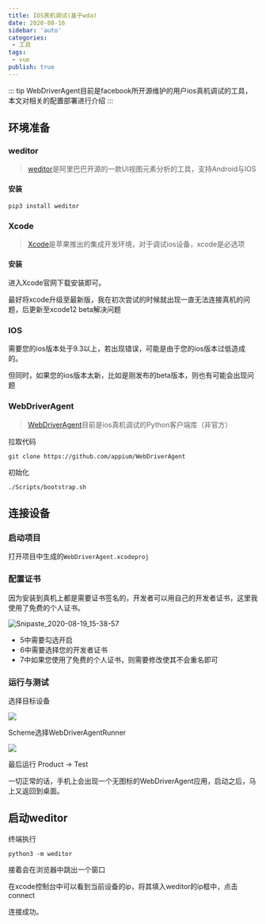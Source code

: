 ```yaml
---
title: IOS真机调试(基于wda)
date: 2020-08-16
sidebar: 'auto'
categories:
 - 工具
tags:
 - vue
publish: true
---
```


::: tip 
WebDriverAgent目前是facebook所开源维护的用户ios真机调试的工具，本文对相关的配置部署进行介绍
:::

<!-- more -->

## 环境准备

### weditor

> [weditor](https://github.com/alibaba/web-editor)是阿里巴巴开源的一款UI视图元素分析的工具，支持Android与IOS

#### 安装

```shell
pip3 install weditor
```

### Xcode

> [Xcode](https://developer.apple.com/xcode/)是苹果推出的集成开发环境，对于调试ios设备，xcode是必选项

#### 安装

进入Xcode官网下载安装即可。

最好将xcode升级至最新版，我在初次尝试的时候就出现一直无法连接真机的问题，后更新至xcode12 beta解决问题

### IOS

需要您的ios版本处于9.3以上，若出现错误，可能是由于您的ios版本过低造成的。

但同时，如果您的ios版本太新，比如是刚发布的beta版本，则也有可能会出现问题

### WebDriverAgent

> [WebDriverAgent](https://github.com/openatx/facebook-wda)目前是ios真机调试的Python客户端库（非官方）

拉取代码

```shell
git clone https://github.com/appium/WebDriverAgent
```

初始化

```shell
./Scripts/bootstrap.sh
```

## 连接设备

### 启动项目

打开项目中生成的`WebDriverAgent.xcodeproj`

### 配置证书

因为安装到真机上都是需要证书签名的，开发者可以用自己的开发者证书，这里我使用了免费的个人证书。

![Snipaste_2020-08-19_15-38-57](/Users/creative/Documents/document/.vuepress/public/Snipaste_2020-08-19_15-38-57.png)

* 5中需要勾选开启
* 6中需要选择您的开发者证书
* 7中如果您使用了免费的个人证书，则需要修改使其不会重名即可



### 运行与测试

选择目标设备

![](/Users/creative/Documents/document/.vuepress/public/4291b5b01899d382fca6aecd1f4b7e63.png!large)

Scheme选择WebDriverAgentRunner

![](/Users/creative/Documents/document/.vuepress/public/f035bd53ae3922012b7d6378ecb95615.png!large)

最后运行 Product -> Test

一切正常的话，手机上会出现一个无图标的WebDriverAgent应用，启动之后，马上又返回到桌面。

## 启动weditor

终端执行

```shell
python3 -m weditor
```

接着会在浏览器中跳出一个窗口

在xcode控制台中可以看到当前设备的ip，将其填入weditor的ip框中，点击connect

连接成功。

